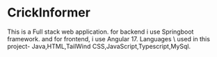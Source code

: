 # CrickInformer
This is a Full stack web application. for backend i use Springboot framework. and for frontend, i use Angular 17. Languages \ used in this project- Java,HTML,TailWind CSS,JavaScript,Typescript,MySql.
